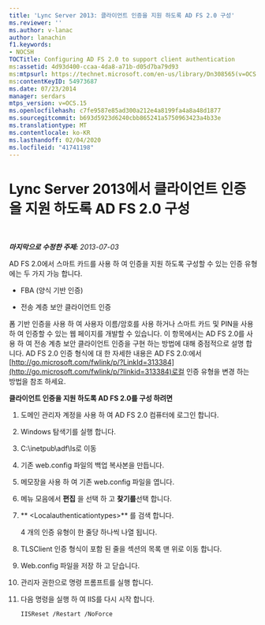 ```yaml
---
title: 'Lync Server 2013: 클라이언트 인증을 지원 하도록 AD FS 2.0 구성'
ms.reviewer: ''
ms.author: v-lanac
author: lanachin
f1.keywords:
- NOCSH
TOCTitle: Configuring AD FS 2.0 to support client authentication
ms:assetid: 4d93d400-ccaa-4da8-a71b-d05d7ba79d93
ms:mtpsurl: https://technet.microsoft.com/en-us/library/Dn308565(v=OCS.15)
ms:contentKeyID: 54973687
ms.date: 07/23/2014
manager: serdars
mtps_version: v=OCS.15
ms.openlocfilehash: c7fe9587e85ad300a212e4a8199fa4a8a48d1877
ms.sourcegitcommit: b693d5923d6240cbb865241a5750963423a4b33e
ms.translationtype: MT
ms.contentlocale: ko-KR
ms.lasthandoff: 02/04/2020
ms.locfileid: "41741198"
---
```

<div data-xmlns="http://www.w3.org/1999/xhtml">

<div class="topic" data-xmlns="http://www.w3.org/1999/xhtml" data-msxsl="urn:schemas-microsoft-com:xslt" data-cs="http://msdn.microsoft.com/en-us/">

<div data-asp="http://msdn2.microsoft.com/asp">

# <a name="configuring-ad-fs-20-to-support-client-authentication-in-lync-server-2013"></a>Lync Server 2013에서 클라이언트 인증을 지원 하도록 AD FS 2.0 구성

</div>

<div id="mainSection">

<div id="mainBody">

<span> </span>

_**마지막으로 수정한 주제:** 2013-07-03_

AD FS 2.0에서 스마트 카드를 사용 하 여 인증을 지원 하도록 구성할 수 있는 인증 유형에는 두 가지 가능 합니다.

  - FBA (양식 기반 인증)

  - 전송 계층 보안 클라이언트 인증

폼 기반 인증을 사용 하 여 사용자 이름/암호를 사용 하거나 스마트 카드 및 PIN을 사용 하 여 인증할 수 있는 웹 페이지를 개발할 수 있습니다. 이 항목에서는 AD FS 2.0를 사용 하 여 전송 계층 보안 클라이언트 인증을 구현 하는 방법에 대해 중점적으로 설명 합니다. AD FS 2.0 인증 형식에 대 한 자세한 내용은 AD FS 2.0:에서 [http://go.microsoft.com/fwlink/p/?LinkId=313384](http://go.microsoft.com/fwlink/p/?linkid=313384)로컬 인증 유형을 변경 하는 방법을 참조 하세요.

<div>


**클라이언트 인증을 지원 하도록 AD FS 2.0를 구성 하려면**

1.  도메인 관리자 계정을 사용 하 여 AD FS 2.0 컴퓨터에 로그인 합니다.

2.  Windows 탐색기를 실행 합니다.

3.  C:\\inetpub\\adf\\ls로 이동

4.  기존 web.config 파일의 백업 복사본을 만듭니다.

5.  메모장을 사용 하 여 기존 web.config 파일을 엽니다.

6.  메뉴 모음에서 **편집** 을 선택 하 고 **찾기를**선택 합니다.

7.  ** \<Localauthenticationtypes\>** 를 검색 합니다.
    
    4 개의 인증 유형이 한 줄당 하나씩 나열 됩니다.

8.  TLSClient 인증 형식이 포함 된 줄을 섹션의 목록 맨 위로 이동 합니다.

9.  Web.config 파일을 저장 하 고 닫습니다.

10. 관리자 권한으로 명령 프롬프트를 실행 합니다.

11. 다음 명령을 실행 하 여 IIS를 다시 시작 합니다.
    
        IISReset /Restart /NoForce

</div>

</div>

<span> </span>

</div>

</div>

</div>

